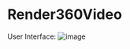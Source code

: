 # Render360Video

User Interface:
![image](https://github.com/zahiterdemguzel/3D-Model-Renderer-360-WPF-/assets/37737787/60664dfe-0d07-4928-a900-e4698a52566f)
